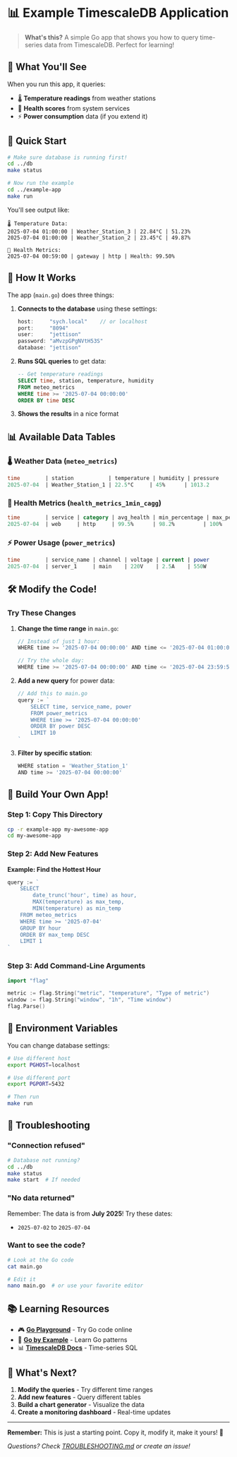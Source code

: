 # 📊 Example TimescaleDB Application

> **What's this?** A simple Go app that shows you how to query time-series data from TimescaleDB. Perfect for learning!

## 🎯 What You'll See

When you run this app, it queries:
- 🌡️ **Temperature readings** from weather stations  
- 💚 **Health scores** from system services
- ⚡ **Power consumption** data (if you extend it)

## 🚀 Quick Start

```bash
# Make sure database is running first!
cd ../db
make status

# Now run the example
cd ../example-app
make run
```

You'll see output like:
```
🌡️ Temperature Data:
2025-07-04 01:00:00 | Weather_Station_3 | 22.84°C | 51.23%
2025-07-04 01:00:00 | Weather_Station_2 | 23.45°C | 49.87%

💚 Health Metrics:
2025-07-04 00:59:00 | gateway | http | Health: 99.50%
```

## 📂 How It Works

The app (`main.go`) does three things:

1. **Connects to the database** using these settings:
   ```go
   host:     "sych.local"    // or localhost
   port:     "8094"
   user:     "jettison"
   password: "aMvzpGPgNVtH53S"
   database: "jettison"
   ```

2. **Runs SQL queries** to get data:
   ```sql
   -- Get temperature readings
   SELECT time, station, temperature, humidity
   FROM meteo_metrics
   WHERE time >= '2025-07-04 00:00:00'
   ORDER BY time DESC
   ```

3. **Shows the results** in a nice format

## 📊 Available Data Tables

### 🌡️ Weather Data (`meteo_metrics`)
```sql
time        | station           | temperature | humidity | pressure
2025-07-04  | Weather_Station_1 | 22.5°C     | 45%      | 1013.2
```

### 💚 Health Metrics (`health_metrics_1min_cagg`)
```sql
time        | service | category | avg_health | min_percentage | max_percentage
2025-07-04  | web     | http     | 99.5%      | 98.2%         | 100%
```

### ⚡ Power Usage (`power_metrics`)
```sql
time        | service_name | channel | voltage | current | power
2025-07-04  | server_1     | main    | 220V    | 2.5A    | 550W
```

## 🛠️ Modify the Code!

### Try These Changes

1. **Change the time range** in `main.go`:
   ```go
   // Instead of just 1 hour:
   WHERE time >= '2025-07-04 00:00:00' AND time <= '2025-07-04 01:00:00'
   
   // Try the whole day:
   WHERE time >= '2025-07-04 00:00:00' AND time <= '2025-07-04 23:59:59'
   ```

2. **Add a new query** for power data:
   ```go
   // Add this to main.go
   query := `
       SELECT time, service_name, power
       FROM power_metrics
       WHERE time >= '2025-07-04 00:00:00'
       ORDER BY power DESC
       LIMIT 10
   `
   ```

3. **Filter by specific station**:
   ```go
   WHERE station = 'Weather_Station_1'
   AND time >= '2025-07-04 00:00:00'
   ```

## 🎯 Build Your Own App!

### Step 1: Copy This Directory
```bash
cp -r example-app my-awesome-app
cd my-awesome-app
```

### Step 2: Add New Features

**Example: Find the Hottest Hour**
```go
query := `
    SELECT 
        date_trunc('hour', time) as hour,
        MAX(temperature) as max_temp,
        MIN(temperature) as min_temp
    FROM meteo_metrics
    WHERE time >= '2025-07-04'
    GROUP BY hour
    ORDER BY max_temp DESC
    LIMIT 1
`
```

### Step 3: Add Command-Line Arguments
```go
import "flag"

metric := flag.String("metric", "temperature", "Type of metric")
window := flag.String("window", "1h", "Time window")
flag.Parse()
```

## 🔌 Environment Variables

You can change database settings:

```bash
# Use different host
export PGHOST=localhost

# Use different port
export PGPORT=5432

# Then run
make run
```

## 🚨 Troubleshooting

### "Connection refused"
```bash
# Database not running?
cd ../db
make status
make start  # If needed
```

### "No data returned"
Remember: The data is from **July 2025**! Try these dates:
- `2025-07-02` to `2025-07-04`

### Want to see the code?
```bash
# Look at the Go code
cat main.go

# Edit it
nano main.go  # or use your favorite editor
```

## 📚 Learning Resources

- 🎮 **[Go Playground](https://go.dev/play/)** - Try Go code online
- 📘 **[Go by Example](https://gobyexample.com/)** - Learn Go patterns
- 📊 **[TimescaleDB Docs](https://docs.timescale.com/)** - Time-series SQL

## 🎉 What's Next?

1. **Modify the queries** - Try different time ranges
2. **Add new features** - Query different tables
3. **Build a chart generator** - Visualize the data
4. **Create a monitoring dashboard** - Real-time updates

---

**Remember:** This is just a starting point. Copy it, modify it, make it yours! 🚀

*Questions? Check [TROUBLESHOOTING.md](../docs/TROUBLESHOOTING.md) or create an issue!*